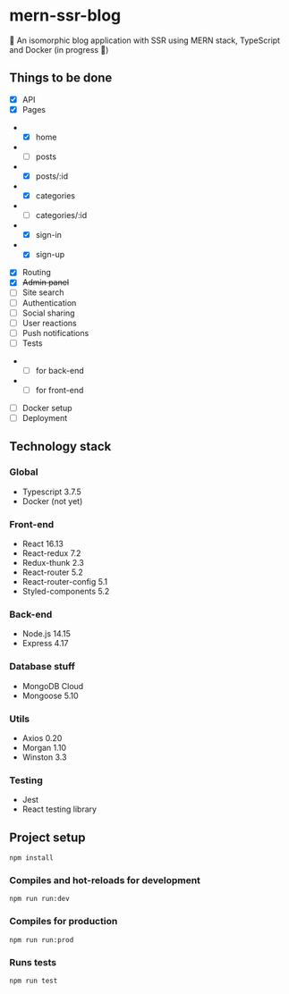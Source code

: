 # mern-ssr-blog
📰 An isomorphic blog application with SSR using MERN stack, TypeScript and Docker (in progress 🚧)

## Things to be done
- [x] API
- [x] Pages
- - [x] home 
- - [ ] posts
- - [x] posts/:id 
- - [x] categories
- - [ ] categories/:id
- - [x] sign-in
- - [x] sign-up
- [x] Routing
- [x] ~~Admin panel~~
- [ ] Site search
- [ ] Authentication
- [ ] Social sharing
- [ ] User reactions
- [ ] Push notifications
- [ ] Tests
- - [ ] for back-end
- - [ ] for front-end
- [ ] Docker setup
- [ ] Deployment

## Technology stack

### Global
- Typescript 3.7.5
- Docker (not yet)

### Front-end
- React 16.13
- React-redux 7.2
- Redux-thunk 2.3
- React-router 5.2
- React-router-config 5.1
- Styled-components 5.2

### Back-end
- Node.js 14.15
- Express 4.17

### Database stuff
- MongoDB Cloud
- Mongoose 5.10

### Utils
- Axios 0.20
- Morgan 1.10
- Winston 3.3

### Testing
- Jest
- React testing library

## Project setup
```
npm install
```

### Compiles and hot-reloads for development
```
npm run run:dev
```

### Compiles for production
```
npm run run:prod
```

### Runs tests
```
npm run test
```
